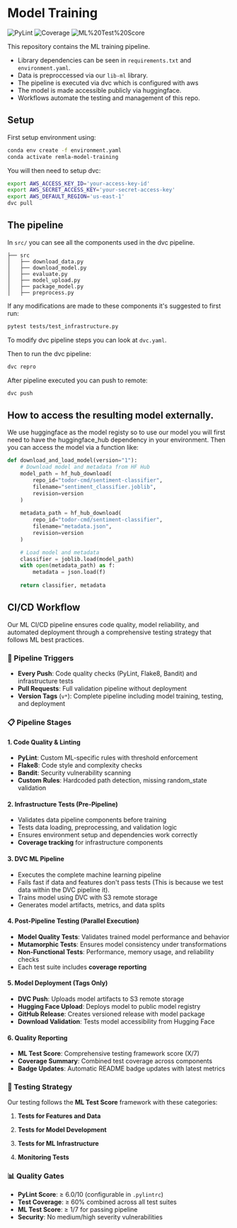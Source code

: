 # Model Training

<!-- BADGES:START -->
![PyLint](https://img.shields.io/badge/PyLint-8.5/10-green)
![Coverage](https://img.shields.io/badge/Coverage-71%-yellow)
![ML%20Test%20Score](https://img.shields.io/badge/ML%20Test%20Score-1.0/7-orange)
<!-- BADGES:END -->

This repository contains the ML training pipeline.
- Library dependencies can be seen in `requirements.txt` and `environment.yaml`.
- Data is preproccessed via our `lib-ml` library.
- The pipeline is executed via dvc which is configured with aws
- The model is made accessible publicly via huggingface.
- Workflows automate the testing and management of this repo.

## Setup
First setup environment using:

```bash
conda env create -f environment.yaml
conda activate remla-model-training
```

You will then need to setup dvc:

```bash
export AWS_ACCESS_KEY_ID='your-access-key-id'
export AWS_SECRET_ACCESS_KEY='your-secret-access-key'
export AWS_DEFAULT_REGION='us-east-1'
dvc pull
```

## The pipeline
In `src/` you can see all the components used in the dvc pipeline.

```
├── src
│   ├── download_data.py
│   ├── download_model.py
│   ├── evaluate.py
│   ├── model_upload.py
│   ├── package_model.py
│   ├── preprocess.py
```

If any modifications are made to these components it's suggested to first run:

```bash
pytest tests/test_infrastructure.py
```

To modify dvc pipeline steps you can look at `dvc.yaml`. 

Then to run the dvc pipeline:
```bash
dvc repro
```

After pipeline executed you can push to remote:
```bash
dvc push
```


## How to access the resulting model externally.
We use huggingface as the model registy so to use our model you will first need to have the huggingface_hub dependency in your environment. Then you can access the model via a function like:
```python
def download_and_load_model(version="1"):
    # Download model and metadata from HF Hub
    model_path = hf_hub_download(
        repo_id="todor-cmd/sentiment-classifier",
        filename="sentiment_classifier.joblib",
        revision=version
    )
    
    metadata_path = hf_hub_download(
        repo_id="todor-cmd/sentiment-classifier", 
        filename="metadata.json",
        revision=version
    )

    # Load model and metadata
    classifier = joblib.load(model_path)
    with open(metadata_path) as f:
        metadata = json.load(f)
        
    return classifier, metadata
```

## CI/CD Workflow
Our ML CI/CD pipeline ensures code quality, model reliability, and automated deployment through a comprehensive testing strategy that follows ML best practices.

### 🔄 Pipeline Triggers

- **Every Push**: Code quality checks (PyLint, Flake8, Bandit) and infrastructure tests
- **Pull Requests**: Full validation pipeline without deployment
- **Version Tags** (`v*`): Complete pipeline including model training, testing, and deployment

### 📋 Pipeline Stages

#### 1. **Code Quality & Linting**
- **PyLint**: Custom ML-specific rules with threshold enforcement
- **Flake8**: Code style and complexity checks
- **Bandit**: Security vulnerability scanning
- **Custom Rules**: Hardcoded path detection, missing random_state validation

#### 2. **Infrastructure Tests (Pre-Pipeline)**
- Validates data pipeline components before training
- Tests data loading, preprocessing, and validation logic
- Ensures environment setup and dependencies work correctly
- **Coverage tracking** for infrastructure components

#### 3. **DVC ML Pipeline**
- Executes the complete machine learning pipeline
- Fails fast if data and features don't pass tests (This is because we test data within the DVC pipeline it).
- Trains model using DVC with S3 remote storage
- Generates model artifacts, metrics, and data splits

#### 4. **Post-Pipeline Testing** (Parallel Execution)
- **Model Quality Tests**: Validates trained model performance and behavior
- **Mutamorphic Tests**: Ensures model consistency under transformations
- **Non-Functional Tests**: Performance, memory usage, and reliability checks
- Each test suite includes **coverage reporting**

#### 5. **Model Deployment** (Tags Only)
- **DVC Push**: Uploads model artifacts to S3 remote storage
- **Hugging Face Upload**: Deploys model to public model registry
- **GitHub Release**: Creates versioned release with model package
- **Download Validation**: Tests model accessibility from Hugging Face

#### 6. **Quality Reporting**
- **ML Test Score**: Comprehensive testing framework score (X/7)
- **Coverage Summary**: Combined test coverage across components
- **Badge Updates**: Automatic README badge updates with latest metrics

### 🧪 Testing Strategy

Our testing follows the **ML Test Score** framework with these categories:

1. **Tests for Features and Data** 


2. **Tests for Model Development**


3. **Tests for ML Infrastructure**

4. **Monitoring Tests** 


### 📊 Quality Gates

- **PyLint Score**: ≥ 6.0/10 (configurable in `.pylintrc`)
- **Test Coverage**: ≥ 60% combined across all test suites
- **ML Test Score**: ≥ 1/7 for passing pipeline
- **Security**: No medium/high severity vulnerabilities




